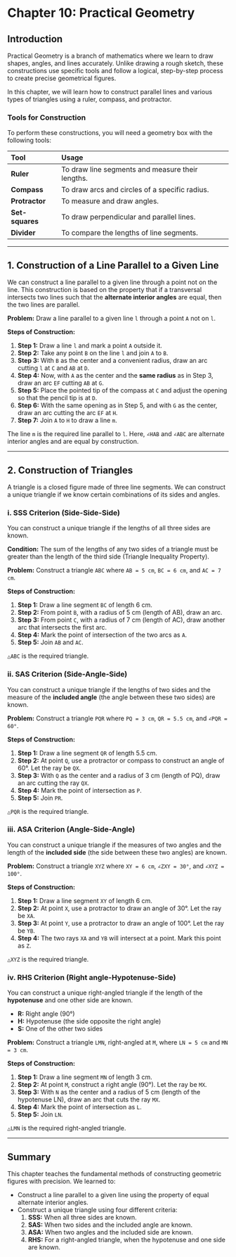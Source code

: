 # Chapter 10: Practical Geometry

## Introduction

Practical Geometry is a branch of mathematics where we learn to draw shapes, angles, and lines accurately. Unlike drawing a rough sketch, these constructions use specific tools and follow a logical, step-by-step process to create precise geometrical figures.

In this chapter, we will learn how to construct parallel lines and various types of triangles using a ruler, compass, and protractor.

### Tools for Construction

To perform these constructions, you will need a geometry box with the following tools:

| Tool | Usage |
| :--- | :--- |
| **Ruler** | To draw line segments and measure their lengths. |
| **Compass** | To draw arcs and circles of a specific radius. |
| **Protractor** | To measure and draw angles. |
| **Set-squares** | To draw perpendicular and parallel lines. |
| **Divider** | To compare the lengths of line segments. |

---

## 1. Construction of a Line Parallel to a Given Line

We can construct a line parallel to a given line through a point not on the line. This construction is based on the property that if a transversal intersects two lines such that the **alternate interior angles** are equal, then the two lines are parallel.

**Problem:** Draw a line parallel to a given line `l` through a point `A` not on `l`.

**Steps of Construction:**

1.  **Step 1:** Draw a line `l` and mark a point `A` outside it.
2.  **Step 2:** Take any point `B` on the line `l` and join `A` to `B`.
3.  **Step 3:** With `B` as the center and a convenient radius, draw an arc cutting `l` at `C` and `AB` at `D`.
4.  **Step 4:** Now, with `A` as the center and the **same radius** as in Step 3, draw an arc `EF` cutting `AB` at `G`.
5.  **Step 5:** Place the pointed tip of the compass at `C` and adjust the opening so that the pencil tip is at `D`.
6.  **Step 6:** With the same opening as in Step 5, and with `G` as the center, draw an arc cutting the arc `EF` at `H`.
7.  **Step 7:** Join `A` to `H` to draw a line `m`.

The line `m` is the required line parallel to `l`. Here, `∠HAB` and `∠ABC` are alternate interior angles and are equal by construction.



---

## 2. Construction of Triangles

A triangle is a closed figure made of three line segments. We can construct a unique triangle if we know certain combinations of its sides and angles.

### i. SSS Criterion (Side-Side-Side)

You can construct a unique triangle if the lengths of all three sides are known.

**Condition:** The sum of the lengths of any two sides of a triangle must be greater than the length of the third side (Triangle Inequality Property).

**Problem:** Construct a triangle `ABC` where `AB = 5 cm`, `BC = 6 cm`, and `AC = 7 cm`.

**Steps of Construction:**

1.  **Step 1:** Draw a line segment `BC` of length 6 cm.
2.  **Step 2:** From point `B`, with a radius of 5 cm (length of AB), draw an arc.
3.  **Step 3:** From point `C`, with a radius of 7 cm (length of AC), draw another arc that intersects the first arc.
4.  **Step 4:** Mark the point of intersection of the two arcs as `A`.
5.  **Step 5:** Join `AB` and `AC`.

`△ABC` is the required triangle.



### ii. SAS Criterion (Side-Angle-Side)

You can construct a unique triangle if the lengths of two sides and the measure of the **included angle** (the angle between these two sides) are known.

**Problem:** Construct a triangle `PQR` where `PQ = 3 cm`, `QR = 5.5 cm`, and `∠PQR = 60°`.

**Steps of Construction:**

1.  **Step 1:** Draw a line segment `QR` of length 5.5 cm.
2.  **Step 2:** At point `Q`, use a protractor or compass to construct an angle of 60°. Let the ray be `QX`.
3.  **Step 3:** With `Q` as the center and a radius of 3 cm (length of PQ), draw an arc cutting the ray `QX`.
4.  **Step 4:** Mark the point of intersection as `P`.
5.  **Step 5:** Join `PR`.

`△PQR` is the required triangle.



### iii. ASA Criterion (Angle-Side-Angle)

You can construct a unique triangle if the measures of two angles and the length of the **included side** (the side between these two angles) are known.

**Problem:** Construct a triangle `XYZ` where `XY = 6 cm`, `∠ZXY = 30°`, and `∠XYZ = 100°`.

**Steps of Construction:**

1.  **Step 1:** Draw a line segment `XY` of length 6 cm.
2.  **Step 2:** At point `X`, use a protractor to draw an angle of 30°. Let the ray be `XA`.
3.  **Step 3:** At point `Y`, use a protractor to draw an angle of 100°. Let the ray be `YB`.
4.  **Step 4:** The two rays `XA` and `YB` will intersect at a point. Mark this point as `Z`.

`△XYZ` is the required triangle.



### iv. RHS Criterion (Right angle-Hypotenuse-Side)

You can construct a unique right-angled triangle if the length of the **hypotenuse** and one other side are known.

-   **R:** Right angle (90°)
-   **H:** Hypotenuse (the side opposite the right angle)
-   **S:** One of the other two sides

**Problem:** Construct a triangle `LMN`, right-angled at `M`, where `LN = 5 cm` and `MN = 3 cm`.

**Steps of Construction:**

1.  **Step 1:** Draw a line segment `MN` of length 3 cm.
2.  **Step 2:** At point `M`, construct a right angle (90°). Let the ray be `MX`.
3.  **Step 3:** With `N` as the center and a radius of 5 cm (length of the hypotenuse LN), draw an arc that cuts the ray `MX`.
4.  **Step 4:** Mark the point of intersection as `L`.
5.  **Step 5:** Join `LN`.

`△LMN` is the required right-angled triangle.



---

## Summary

This chapter teaches the fundamental methods of constructing geometric figures with precision. We learned to:
-   Construct a line parallel to a given line using the property of equal alternate interior angles.
-   Construct a unique triangle using four different criteria:
    1.  **SSS:** When all three sides are known.
    2.  **SAS:** When two sides and the included angle are known.
    3.  **ASA:** When two angles and the included side are known.
    4.  **RHS:** For a right-angled triangle, when the hypotenuse and one side are known.
